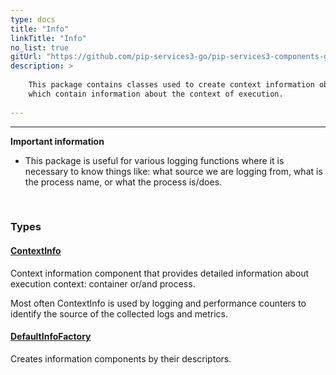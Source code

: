 ```yaml
---
type: docs
title: "Info"
linkTitle: "Info"
no_list: true
gitUrl: "https://github.com/pip-services3-go/pip-services3-components-go"
description: >
   
    This package contains classes used to create context information objects, 
    which contain information about the context of execution.
    
---
```

---

**Important information**
- This package is useful for various logging functions where it is necessary to know things like: what source we are logging from, what is 
    the process name, or what the process is/does. 

<div class="module-body"> 

<br>

### Types

#### [ContextInfo](context_info)
Context information component that provides detailed information
about execution context: container or/and process.

Most often ContextInfo is used by logging and performance counters
to identify the source of the collected logs and metrics.


#### [DefaultInfoFactory](default_info_factory)
Creates information components by their descriptors.

</div>
